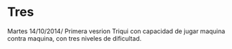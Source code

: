 Tres
====

Martes 14/10/2014/ Primera vesrion
Triqui con capacidad de jugar maquina contra maquina, con tres niveles de dificultad.
